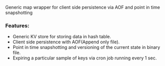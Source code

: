 Generic map wrapper for client side persistence via AOF and point in time snapshotting

### Features:
- Generic KV store for storing data in hash table.
- Client side persistence with AOF(Append only file).
- Point in time snapshotting and versioning of the current state in binary file.
- Expiring a particular sample of keys  via cron job running every 1 sec.